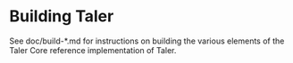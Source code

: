 Building Taler
================

See doc/build-*.md for instructions on building the various
elements of the Taler Core reference implementation of Taler.
